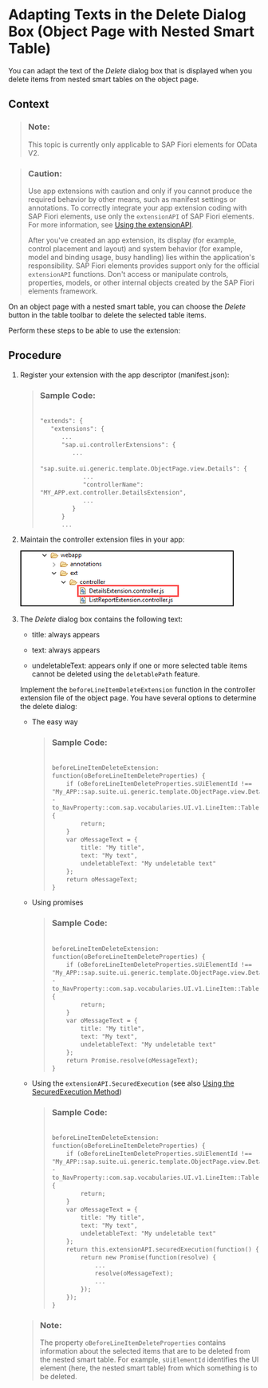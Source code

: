 <!-- loiob95adf3545fc4c578ca50d1ee3ec34a1 -->

# Adapting Texts in the Delete Dialog Box \(Object Page with Nested Smart Table\)

You can adapt the text of the *Delete* dialog box that is displayed when you delete items from nested smart tables on the object page.



## Context

> ### Note:  
> This topic is currently only applicable to SAP Fiori elements for OData V2.

> ### Caution:  
> Use app extensions with caution and only if you cannot produce the required behavior by other means, such as manifest settings or annotations. To correctly integrate your app extension coding with SAP Fiori elements, use only the `extensionAPI` of SAP Fiori elements. For more information, see [Using the extensionAPI](using-the-extensionapi-bd2994b.md).
> 
> After you've created an app extension, its display \(for example, control placement and layout\) and system behavior \(for example, model and binding usage, busy handling\) lies within the application's responsibility. SAP Fiori elements provides support only for the official `extensionAPI` functions. Don't access or manipulate controls, properties, models, or other internal objects created by the SAP Fiori elements framework.

On an object page with a nested smart table, you can choose the *Delete* button in the table toolbar to delete the selected table items.

Perform these steps to be able to use the extension:



## Procedure

1.  Register your extension with the app descriptor \(manifest.json\):

    > ### Sample Code:  
    > ```
    > 
    > "extends": {
    >    "extensions": {
    >       ... 
    >       "sap.ui.controllerExtensions": {
    >          ...
    >          "sap.suite.ui.generic.template.ObjectPage.view.Details": {
    >             ...
    >             "controllerName": "MY_APP.ext.controller.DetailsExtension",
    >             ...
    >          }
    >       } 
    >       ...
    > 
    > ```

2.  Maintain the controller extension files in your app:

    ![](images/AppExtensionTree_ObjectPage_318f52b.png)

3.  The *Delete* dialog box contains the following text:

    -   title: always appears

    -   text: always appears

    -   undeletableText: appears only if one or more selected table items cannot be deleted using the `deletablePath` feature.


    Implement the `beforeLineItemDeleteExtension` function in the controller extension file of the object page. You have several options to determine the delete dialog:

    -   The easy way

        > ### Sample Code:  
        > ```
        > 
        > beforeLineItemDeleteExtension: function(oBeforeLineItemDeleteProperties) {
        >     if (oBeforeLineItemDeleteProperties.sUiElementId !== "My_APP::sap.suite.ui.generic.template.ObjectPage.view.Details::MY_EntitySet--to_NavProperty::com.sap.vocabularies.UI.v1.LineItem::Table") {
        >         return;
        >     }
        >     var oMessageText = {
        >         title: "My title",
        >         text: "My text",
        >         undeletableText: "My undeletable text"
        >     };
        >     return oMessageText;
        > }
        > 
        > ```

    -   Using promises

        > ### Sample Code:  
        > ```
        > 
        > beforeLineItemDeleteExtension: function(oBeforeLineItemDeleteProperties) {
        >     if (oBeforeLineItemDeleteProperties.sUiElementId !== "My_APP::sap.suite.ui.generic.template.ObjectPage.view.Details::MY_EntitySet--to_NavProperty::com.sap.vocabularies.UI.v1.LineItem::Table") {
        >         return;
        >     }
        >     var oMessageText = {
        >         title: "My title",
        >         text: "My text",
        >         undeletableText: "My undeletable text"
        >     };
        >     return Promise.resolve(oMessageText);
        > }
        > 
        > ```

    -   Using the `extensionAPI.SecuredExecution` \(see also [Using the SecuredExecution Method](using-the-securedexecution-method-6a39150.md)\)

        > ### Sample Code:  
        > ```
        > 
        > beforeLineItemDeleteExtension: function(oBeforeLineItemDeleteProperties) {
        >     if (oBeforeLineItemDeleteProperties.sUiElementId !== "My_APP::sap.suite.ui.generic.template.ObjectPage.view.Details::MY_EntitySet--to_NavProperty::com.sap.vocabularies.UI.v1.LineItem::Table") {
        >         return;
        >     }
        >     var oMessageText = {
        >         title: "My title",
        >         text: "My text",
        >         undeletableText: "My undeletable text"
        >     };
        >     return this.extensionAPI.securedExecution(function() {
        >         return new Promise(function(resolve) {
        >             ...
        >             resolve(oMessageText);
        >             ...
        >         });
        >     });
        > }
        > 
        > ```


    > ### Note:  
    > The property `oBeforeLineItemDeleteProperties` contains information about the selected items that are to be deleted from the nested smart table. For example, `sUiElementId` identifies the UI element \(here, the nested smart table\) from which something is to be deleted.


